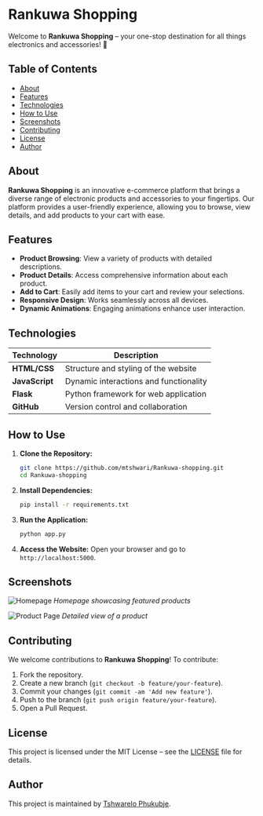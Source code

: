 # Rankuwa Shopping

Welcome to **Rankuwa Shopping** – your one-stop destination for all things electronics and accessories! 🚀

## Table of Contents
- [About](#about)
- [Features](#features)
- [Technologies](#technologies)
- [How to Use](#how-to-use)
- [Screenshots](#screenshots)
- [Contributing](#contributing)
- [License](#license)
- [Author](#author)

## About

**Rankuwa Shopping** is an innovative e-commerce platform that brings a diverse range of electronic products and accessories to your fingertips. Our platform provides a user-friendly experience, allowing you to browse, view details, and add products to your cart with ease.

## Features

- **Product Browsing**: View a variety of products with detailed descriptions.
- **Product Details**: Access comprehensive information about each product.
- **Add to Cart**: Easily add items to your cart and review your selections.
- **Responsive Design**: Works seamlessly across all devices.
- **Dynamic Animations**: Engaging animations enhance user interaction.

## Technologies

| Technology       | Description                                    |
|------------------|------------------------------------------------|
| **HTML/CSS**     | Structure and styling of the website           |
| **JavaScript**   | Dynamic interactions and functionality         |
| **Flask**        | Python framework for web application           |
| **GitHub**       | Version control and collaboration              |

## How to Use

1. **Clone the Repository:**
    ```bash
    git clone https://github.com/mtshwari/Rankuwa-shopping.git
    cd Rankuwa-shopping
    ```

2. **Install Dependencies:**
    ```bash
    pip install -r requirements.txt
    ```

3. **Run the Application:**
    ```bash
    python app.py
    ```

4. **Access the Website:**
    Open your browser and go to `http://localhost:5000`.

## Screenshots

![Homepage](../Rankuwa-Shopping/images/Screenshot.jpg)
_Homepage showcasing featured products_

![Product Page](../Rankuwa-Shopping/images/product-page.png)
_Detailed view of a product_

## Contributing

We welcome contributions to **Rankuwa Shopping**! To contribute:

1. Fork the repository.
2. Create a new branch (`git checkout -b feature/your-feature`).
3. Commit your changes (`git commit -am 'Add new feature'`).
4. Push to the branch (`git push origin feature/your-feature`).
5. Open a Pull Request.

## License

This project is licensed under the MIT License – see the [LICENSE](LICENSE) file for details.

## Author

This project is maintained by [Tshwarelo Phukubje](https://github.com/mtshwari).



